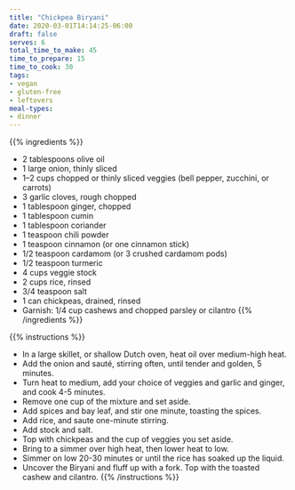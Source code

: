 ```yaml
---
title: "Chickpea Biryani"
date: 2020-03-01T14:14:25-06:00
draft: false
serves: 6
total_time_to_make: 45
time_to_prepare: 15
time_to_cook: 30
tags:
- vegan
- gluten-free
- leftovers
meal-types:
- dinner
---
```


{{% ingredients %}}
- 2 tablespoons olive oil
- 1 large onion, thinly sliced
- 1–2 cups chopped or thinly sliced veggies (bell pepper, zucchini, or carrots)
- 3 garlic cloves, rough chopped
- 1 tablespoon ginger, chopped
- 1 tablespoon cumin
- 1 tablespoon coriander
- 1 teaspoon chili powder
- 1 teaspoon cinnamon (or one cinnamon stick)
- 1/2 teaspoon cardamom (or 3 crushed cardamom pods)
- 1/2 teaspoon turmeric
- 4 cups veggie stock
- 2 cups rice, rinsed
- 3/4 teaspoon salt
- 1 can chickpeas, drained, rinsed
- Garnish: 1/4 cup cashews and chopped parsley or cilantro
{{% /ingredients %}}

{{% instructions %}}
- In a large skillet, or shallow  Dutch oven, heat oil over medium-high heat. 
- Add the onion and sauté, stirring often, until tender and golden, 5 minutes.
- Turn heat to medium, add your choice of veggies and garlic and ginger, and cook 4-5 minutes.
- Remove one cup of the mixture and set aside.
- Add spices and bay leaf, and stir one minute, toasting the spices. 
- Add rice, and saute one-minute stirring.
- Add stock and salt.
- Top with chickpeas and the cup of veggies you set aside. 
- Bring to a simmer over high heat, then lower heat to low.
- Simmer on low 20-30  minutes or until the rice has soaked up the liquid.
- Uncover the Biryani and fluff up with a fork. Top with the toasted cashew and cilantro.
{{% /instructions %}}
